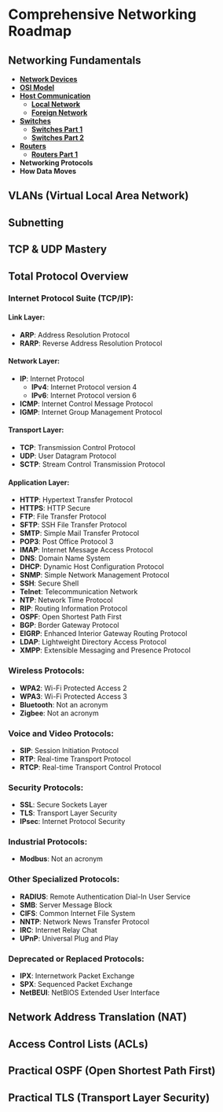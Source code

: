# Comprehensive Networking Roadmap

## Networking Fundamentals

- **[Network Devices](networking_fundamentals%2Fnetworking_devices.dat)**
- **[OSI Model](networking_fundamentals%2Fosi_model.dat)**
- **[Host Communication](networking_fundamentals/host_communication)**
  - **[Local Network](networking_fundamentals/host_communication/local_network.dat)**
  - **[Foreign Network](networking_fundamentals/host_communication/foreign_network.dat)**
- **[Switches](networking_fundamentals%2Fswitches)**
  - **[Switches Part 1](networking_fundamentals/switches/switches_part1.dat)**
  - **[Switches Part 2](networking_fundamentals/switches/switches_part2.dat)**
- **[Routers](networking_fundamentals%2Frouters)**
  - **[Routers Part 1](networking_fundamentals/routers/routers_part1.dat)**
- **Networking Protocols**
- **How Data Moves**

## VLANs (Virtual Local Area Network)

## Subnetting

## TCP & UDP Mastery

## Total Protocol Overview

### Internet Protocol Suite (TCP/IP):

#### Link Layer:
- **ARP**: Address Resolution Protocol
- **RARP**: Reverse Address Resolution Protocol

#### Network Layer:
- **IP**: Internet Protocol
  - **IPv4**: Internet Protocol version 4
  - **IPv6**: Internet Protocol version 6
- **ICMP**: Internet Control Message Protocol
- **IGMP**: Internet Group Management Protocol

#### Transport Layer:
- **TCP**: Transmission Control Protocol
- **UDP**: User Datagram Protocol
- **SCTP**: Stream Control Transmission Protocol

#### Application Layer:
- **HTTP**: Hypertext Transfer Protocol
- **HTTPS**: HTTP Secure
- **FTP**: File Transfer Protocol
- **SFTP**: SSH File Transfer Protocol
- **SMTP**: Simple Mail Transfer Protocol
- **POP3**: Post Office Protocol 3
- **IMAP**: Internet Message Access Protocol
- **DNS**: Domain Name System
- **DHCP**: Dynamic Host Configuration Protocol
- **SNMP**: Simple Network Management Protocol
- **SSH**: Secure Shell
- **Telnet**: Telecommunication Network
- **NTP**: Network Time Protocol
- **RIP**: Routing Information Protocol
- **OSPF**: Open Shortest Path First
- **BGP**: Border Gateway Protocol
- **EIGRP**: Enhanced Interior Gateway Routing Protocol
- **LDAP**: Lightweight Directory Access Protocol
- **XMPP**: Extensible Messaging and Presence Protocol

### Wireless Protocols:
- **WPA2**: Wi-Fi Protected Access 2
- **WPA3**: Wi-Fi Protected Access 3
- **Bluetooth**: Not an acronym
- **Zigbee**: Not an acronym

### Voice and Video Protocols:
- **SIP**: Session Initiation Protocol
- **RTP**: Real-time Transport Protocol
- **RTCP**: Real-time Transport Control Protocol

### Security Protocols:
- **SSL**: Secure Sockets Layer
- **TLS**: Transport Layer Security
- **IPsec**: Internet Protocol Security

### Industrial Protocols:
- **Modbus**: Not an acronym

### Other Specialized Protocols:
- **RADIUS**: Remote Authentication Dial-In User Service
- **SMB**: Server Message Block
- **CIFS**: Common Internet File System
- **NNTP**: Network News Transfer Protocol
- **IRC**: Internet Relay Chat
- **UPnP**: Universal Plug and Play

### Deprecated or Replaced Protocols:
- **IPX**: Internetwork Packet Exchange
- **SPX**: Sequenced Packet Exchange
- **NetBEUI**: NetBIOS Extended User Interface

## Network Address Translation (NAT)

## Access Control Lists (ACLs)

## Practical OSPF (Open Shortest Path First)

## Practical TLS (Transport Layer Security)

